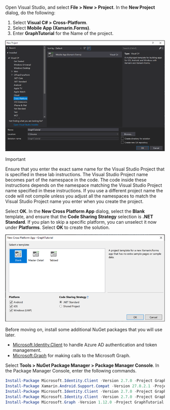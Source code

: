 <!-- markdownlint-disable MD002 MD041 -->

Open Visual Studio, and select **File > New > Project**. In the **New Project** dialog, do the following:

1. Select **Visual C# > Cross-Platform**.
1. Select **Mobile App (Xamarin.Forms)**.
1. Enter **GraphTutorial** for the Name of the project.

![Visual Studio 2017 create new project dialog](images/new-project-dialog.png)

> [!IMPORTANT]
> Ensure that you enter the exact same name for the Visual Studio Project that is specified in these lab instructions. The Visual Studio Project name becomes part of the namespace in the code. The code inside these instructions depends on the namespace matching the Visual Studio Project name specified in these instructions. If you use a different project name the code will not compile unless you adjust all the namespaces to match the Visual Studio Project name you enter when you create the project.

Select **OK**. In the **New Cross Platform App** dialog, select the **Blank** template, and ensure that the **Code Sharing Strategy** selection is **.NET Standard**. If you plan to skip a specific platform, you can unselect it now under **Platforms**. Select **OK** to create the solution.

![Visual Studio 2017 new cross platform app dialog](images/new-cross-platform-app-dialog.png)

Before moving on, install some additional NuGet packages that you will use later.

- [Microsoft.Identity.Client](https://www.nuget.org/packages/Microsoft.Identity.Client/) to handle Azure AD authentication and token management.
- [Microsoft.Graph](https://www.nuget.org/packages/Microsoft.Graph/) for making calls to the Microsoft Graph.

Select **Tools > NuGet Package Manager > Package Manager Console**. In the Package Manager Console, enter the following commands.

```Powershell
Install-Package Microsoft.Identity.Client -Version 2.7.0 -Project GraphTutorial
Install-Package Xamarin.Android.Support.Compat -Version 27.0.2.1 -Project GraphTutorial.Android
Install-Package Microsoft.Identity.Client -Version 2.7.0 -Project GraphTutorial.Android
Install-Package Microsoft.Identity.Client -Version 2.7.0 -Project GraphTutorial.iOS
Install-Package Microsoft.Graph -Version 1.12.0 -Project GraphTutorial
```